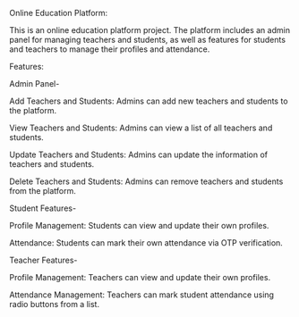 Online Education Platform:

This is an online education platform project. The platform includes an admin panel for managing teachers and students, as well as features for students and teachers to manage their profiles and attendance.

Features:

Admin Panel-

Add Teachers and Students: Admins can add new teachers and students to the platform.

View Teachers and Students: Admins can view a list of all teachers and students.

Update Teachers and Students: Admins can update the information of teachers and students.

Delete Teachers and Students: Admins can remove teachers and students from the platform.

Student Features-

Profile Management: Students can view and update their own profiles.

Attendance: Students can mark their own attendance via OTP verification.

Teacher Features-

Profile Management: Teachers can view and update their own profiles.

Attendance Management: Teachers can mark student attendance using radio buttons from a list.
